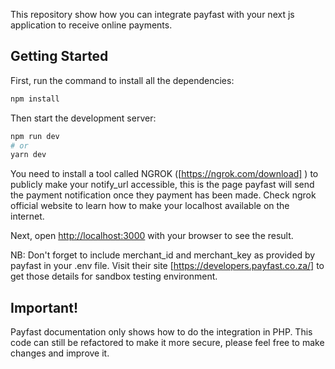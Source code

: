 This repository show how you can integrate payfast with your next js application to receive online payments.

## Getting Started

First, run the command to install all the dependencies:

```bash
npm install
```

Then start the development server:

```bash
npm run dev
# or
yarn dev
```

You need to install a tool called NGROK ([https://ngrok.com/download] ) to publicly make your notify_url accessible, this is the page payfast will send the payment notification once they payment has been made. Check ngrok official website to learn how to make your localhost available on the internet.

Next, open [http://localhost:3000](http://localhost:3000) with your browser to see the result.

NB: Don't forget to include merchant_id and merchant_key as provided by payfast in your .env file. Visit their site [https://developers.payfast.co.za/] to get those details for sandbox testing environment.

## Important!

Payfast documentation only shows how to do the integration in PHP. This code can still be refactored to make it more secure, please feel free to make changes and improve it.

